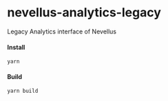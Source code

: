 # nevellus-analytics-legacy
Legacy Analytics interface of Nevellus

#### Install

````
yarn
````

#### Build

````
yarn build
````
